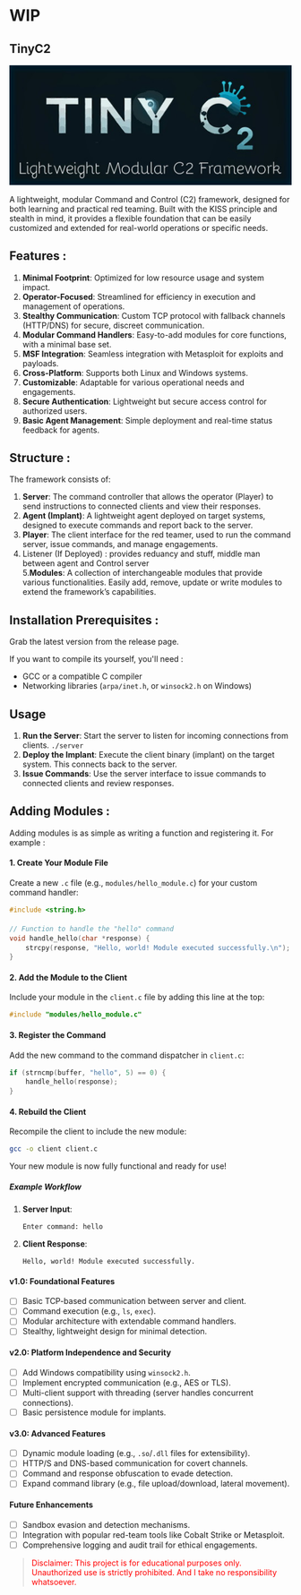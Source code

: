 # WIP
## TinyC2
![](https://github.com/Socxenophone/TinyC2/blob/main/thumbnail.jpg) 


A lightweight, modular Command and Control (C2) framework, designed for both learning and practical red teaming. Built with the KISS principle and stealth in mind, it provides a flexible foundation that can be easily customized and extended for real-world operations or specific needs. 




## Features :

1. **Minimal Footprint**: Optimized for low resource usage and system impact.
2. **Operator-Focused**: Streamlined for efficiency in execution and management of operations.
3. **Stealthy Communication**: Custom TCP protocol with fallback channels (HTTP/DNS) for secure, discreet communication.
4. **Modular Command Handlers**: Easy-to-add modules for core functions, with a minimal base set.
5. **MSF Integration**: Seamless integration with Metasploit for exploits and payloads.
6. **Cross-Platform**: Supports both Linux and Windows systems.
7. **Customizable**: Adaptable for various operational needs and engagements.
8. **Secure Authentication**: Lightweight but secure access control for authorized users.
9. **Basic Agent Management**: Simple deployment and real-time status feedback for agents.

## Structure :

The framework consists of:

1. **Server**: The command controller that allows the operator (Player) to send instructions to connected clients and view their responses.
2. **Agent (Implant)**: A lightweight agent deployed on target systems, designed to execute commands and report back to the server.
3. **Player**: The client interface for the red teamer, used to run the command server, issue commands, and manage engagements.
4. Listener (If Deployed) : provides reduancy and stuff, middle man between agent and Control server  
5.**Modules**: A collection of interchangeable modules that provide various functionalities. Easily add, remove, update or write modules to extend the framework’s capabilities.

## Installation Prerequisites :

Grab the latest version from the release page. 

If you want to compile its yourself, you'll need :
- GCC or a compatible C compiler
- Networking libraries (`arpa/inet.h`, or `winsock2.h` on Windows)

## Usage 

1. **Run the Server**: Start the server to listen for incoming connections from clients.
  `./server`
3. **Deploy the Implant**: Execute the client binary (implant) on the target system. This connects back to the server.
4. **Issue Commands**: Use the server interface to issue commands to connected clients and review responses. 

## Adding Modules :

Adding modules is as simple as writing a function and registering it. For example :

#### 1. Create Your Module File

Create a new `.c` file (e.g., `modules/hello_module.c`) for your custom command handler:
```c
#include <string.h>

// Function to handle the "hello" command
void handle_hello(char *response) {
    strcpy(response, "Hello, world! Module executed successfully.\n");
}
```

#### 2. Add the Module to the Client

Include your module in the `client.c` file by adding this line at the top:
```c
#include "modules/hello_module.c"
```


#### 3. Register the Command

Add the new command to the command dispatcher in `client.c`:
```c
if (strncmp(buffer, "hello", 5) == 0) {
    handle_hello(response);
}
```


#### 4. Rebuild the Client

Recompile the client to include the new module:
```bash
gcc -o client client.c
```

Your new module is now fully functional and ready for use!


##### Example Workflow

1. **Server Input**: 
   ```bash
   Enter command: hello
   ```

2. **Client Response**: 
   ```
   Hello, world! Module executed successfully.
   ```

#### **v1.0: Foundational Features**
- [ ] Basic TCP-based communication between server and client.
- [ ] Command execution (e.g., `ls`, `exec`).
- [ ] Modular architecture with extendable command handlers.
- [ ] Stealthy, lightweight design for minimal detection.

#### **v2.0: Platform Independence and Security**
- [ ] Add Windows compatibility using `winsock2.h`.
- [ ] Implement encrypted communication (e.g., AES or TLS).
- [ ] Multi-client support with threading (server handles concurrent connections).
- [ ] Basic persistence module for implants.

#### **v3.0: Advanced Features**
- [ ] Dynamic module loading (e.g., `.so`/`.dll` files for extensibility).
- [ ] HTTP/S and DNS-based communication for covert channels.
- [ ] Command and response obfuscation to evade detection.
- [ ] Expand command library (e.g., file upload/download, lateral movement).

#### **Future Enhancements**
- [ ] Sandbox evasion and detection mechanisms.
- [ ] Integration with popular red-team tools like Cobalt Strike or Metasploit.
- [ ] Comprehensive logging and audit trail for ethical engagements.

<blockquote style="color:red;"> Disclaimer: This project is for educational purposes only. Unauthorized use is strictly prohibited. And I take no responsibility whatsoever. </blockquote>

